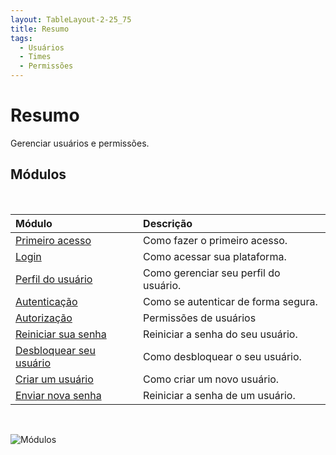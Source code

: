 ```yaml
---
layout: TableLayout-2-25_75
title: Resumo
tags:
  - Usuários
  - Times
  - Permissões
---
```


# Resumo

Gerenciar usuários e permissões.

## Módulos

<br>

| Módulo                                     | Descrição                             |
| :----------------------------------------- | :------------------------------------ |
| [Primeiro acesso](first_access/)           | Como fazer o primeiro acesso.         |
| [Login](login/)                            | Como acessar sua plataforma.          |
| [Perfil do usuário](profile/)              | Como gerenciar seu perfil do usuário. |
| [Autenticação](authentication/)            | Como se autenticar de forma segura.   |
| [Autorização](authorization/)              | Permissões de usuários                |
| [Reiniciar sua senha](reset_password/)     | Reiniciar a senha do seu usuário.     |
| [Desbloquear seu usuário](unlock_account/) | Como desbloquear o seu usuário.       |
| [Criar um usuário](create_user/)           | Como criar um novo usuário.           |
| [Enviar nova senha](send_password/)        | Reiniciar a senha de um usuário.      |

<br>

![Módulos](https://cdn.phishx.io/phishx-docs/images/phishx_settings_users_menu_01.webp)
